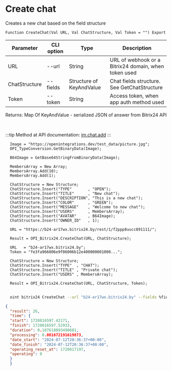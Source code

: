 ﻿---
sidebar_position: 1
---

# Create chat
 Creates a new chat based on the field structure



`Function CreateChat(Val URL, Val ChatStructure, Val Token = "") Export`

  | Parameter | CLI option | Type | Description |
  |-|-|-|-|
  | URL | --url | String | URL of webhook or a Bitrix24 domain, when token used |
  | ChatStructure | --fields | Structure of KeyAndValue | Chat fields structure. See GetChatStructure |
  | Token | --token | String | Access token, when app auth method used |

  
  Returns:  Map Of KeyAndValue - serialized JSON of answer from Bitrix24 API

<br/>

:::tip
Method at API documentation: [im.chat.add](https://dev.1c-bitrix.ru/learning/course/?COURSE_ID=93&LESSON_ID=12093)
:::
<br/>


```bsl title="Code example"
  Image = "https://openintegrations.dev/test_data/picture.jpg";
  OPI_TypeConversion.GetBinaryData(Image);
  
  B64Image = GetBase64StringFromBinaryData(Image);
  
  MembersArray = New Array;
  MembersArray.Add(10);
  MembersArray.Add(1);
  
  ChatStructure = New Structure;
  ChatStructure.Insert("TYPE"       , "OPEN");
  ChatStructure.Insert("TITLE"      , "New chat");
  ChatStructure.Insert("DESCRIPTION", "This is a new chat");
  ChatStructure.Insert("COLOR"      , "GREEN");
  ChatStructure.Insert("MESSAGE"    , "Welcome to new chat");
  ChatStructure.Insert("USERS"      , MembersArray);
  ChatStructure.Insert("AVATAR"     , B64Image);
  ChatStructure.Insert("OWNER_ID"   , 1);
  
  URL = "https://b24-ar17wx.bitrix24.by/rest/1/f2ppp8uucc891111/";
  
  Result = OPI_Bitrix24.CreateChat(URL, ChatStructure);
  
  URL   = "b24-ar17wx.bitrix24.by";
  Token = "fe3fa966006e9f06006b12e400000001000...";
  
  ChatStructure = New Structure;
  ChatStructure.Insert("TYPE"  , "CHAT");
  ChatStructure.Insert("TITLE" , "Private chat");
  ChatStructure.Insert("USERS" , MembersArray);
  
  Result = OPI_Bitrix24.CreateChat(URL, ChatStructure, Token);
```



```sh title="CLI command example"
    
  oint bitrix24 CreateChat --url "b24-ar17wx.bitrix24.by" --fields %fields% --token "fe3fa966006e9f06006b12e400000001000..."

```

```json title="Result"
{
  "result": 26,
  "time": {
  "start": 1720816597.42171,
  "finish": 1720816597.52933,
  "duration": 0.107618093490601,
  "processing": 0.081672191619873,
  "date_start": "2024-07-12T20:36:37+00:00",
  "date_finish": "2024-07-12T20:36:37+00:00",
  "operating_reset_at": 1720817197,
  "operating": 0
  }
  }
```

